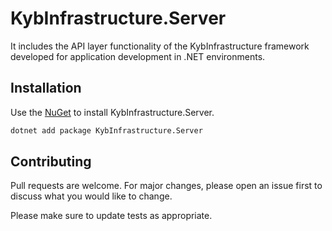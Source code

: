 # KybInfrastructure.Server

It includes the API layer functionality of the KybInfrastructure framework developed for application development in .NET environments.

## Installation

Use the [NuGet](https://www.nuget.org/packages/KybInfrastructure.Server/) to install KybInfrastructure.Server.

```bash
dotnet add package KybInfrastructure.Server
```


## Contributing
Pull requests are welcome. For major changes, please open an issue first to discuss what you would like to change.

Please make sure to update tests as appropriate.
